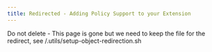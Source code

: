 ```yaml
---
title: Redirected - Adding Policy Support to your Extension
---
```


Do not delete - This page is gone but we need to keep the file for the redirect, see /.utils/setup-object-redirection.sh
